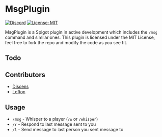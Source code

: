 # MsgPlugin
[![Discord](https://img.shields.io/badge/chat-on%20discord-brightgreen.svg)](https://discord.gg/94MgDaP)
[![License: MIT](https://img.shields.io/badge/License-MIT-yellow.svg)](https://opensource.org/licenses/MIT)

MsgPlugin is a Spigot plugin in active development which includes the `/msg` command and similar ones. This plugin is licensed under the MIT License, feel free to fork the repo and modify the code as you see fit.

## Todo


## Contributors

* [Discens](https://github.com/Discenz)
* [Lefton](https://github.com/Lefton420)

## Usage

* `/msg` - Whisper to a player (`/w` or `/whisper`)
* `/r` - Respond to last message sent to you
* `/l` - Send message to last person you sent message to
